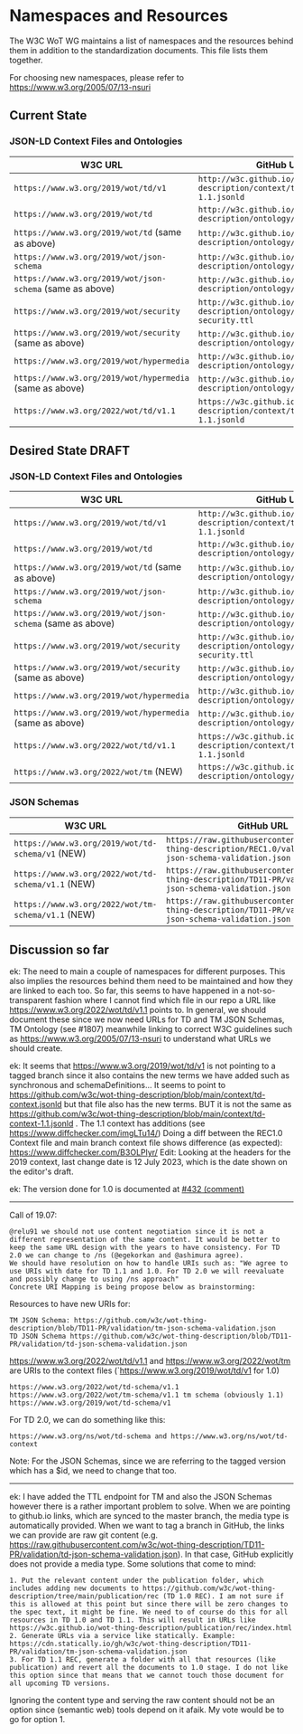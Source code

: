 # Namespaces and Resources

The W3C WoT WG maintains a list of namespaces and the resources behind them in addition to the standardization documents.
This file lists them together.

For choosing new namespaces, please refer to <https://www.w3.org/2005/07/13-nsuri>

## Current State

### JSON-LD Context Files and Ontologies

| W3C URL | GitHub URL | Content Type |
| ------- | ---------- | ------------ |
| `https://www.w3.org/2019/wot/td/v1` | `http://w3c.github.io/wot-thing-description/context/td-context-1.1.jsonld` | `application/ld+json`|
| `https://www.w3.org/2019/wot/td` | `http://w3c.github.io/wot-thing-description/ontology/td.ttl` | `text/turtle` |
| `https://www.w3.org/2019/wot/td` (same as above) | `http://w3c.github.io/wot-thing-description/ontology/td.html` | `text/html` |
| `https://www.w3.org/2019/wot/json-schema` | `http://w3c.github.io/wot-thing-description/ontology/json-schema.ttl` | `text/turtle` |
| `https://www.w3.org/2019/wot/json-schema` (same as above) | `http://w3c.github.io/wot-thing-description/ontology/jsonschema.html` | `text/html`|
| `https://www.w3.org/2019/wot/security` | `http://w3c.github.io/wot-thing-description/ontology/wot-security.ttl` | `text/turtle` |
| `https://www.w3.org/2019/wot/security` (same as above) | `http://w3c.github.io/wot-thing-description/ontology/wotsec.html` | `text/html`|
| `https://www.w3.org/2019/wot/hypermedia` | `http://w3c.github.io/wot-thing-description/ontology/hypermedia.ttl` | `text/turtle`
| `https://www.w3.org/2019/wot/hypermedia` (same as above)| `http://w3c.github.io/wot-thing-description/ontology/hyperm.html` | `text/html` |
| `https://www.w3.org/2022/wot/td/v1.1` | `https://w3c.github.io/wot-thing-description/context/td-context-1.1.jsonld` | `application/ld+json`|

## Desired State DRAFT

### JSON-LD Context Files and Ontologies

| W3C URL | GitHub URL | Content Type |
| ------- | ---------- | ------------ |
| `https://www.w3.org/2019/wot/td/v1` | `http://w3c.github.io/wot-thing-description/context/td-context-1.1.jsonld` | `application/ld+json`|
| `https://www.w3.org/2019/wot/td` | `http://w3c.github.io/wot-thing-description/ontology/td.ttl` | `text/turtle` |
| `https://www.w3.org/2019/wot/td` (same as above) | `http://w3c.github.io/wot-thing-description/ontology/td.html` | `text/html` |
| `https://www.w3.org/2019/wot/json-schema` | `http://w3c.github.io/wot-thing-description/ontology/json-schema.ttl` | `text/turtle` |
| `https://www.w3.org/2019/wot/json-schema` (same as above) | `http://w3c.github.io/wot-thing-description/ontology/jsonschema.html` | `text/html`|
| `https://www.w3.org/2019/wot/security` | `http://w3c.github.io/wot-thing-description/ontology/wot-security.ttl` | `text/turtle` |
| `https://www.w3.org/2019/wot/security` (same as above) | `http://w3c.github.io/wot-thing-description/ontology/wotsec.html` | `text/html`|
| `https://www.w3.org/2019/wot/hypermedia` | `http://w3c.github.io/wot-thing-description/ontology/hypermedia.ttl` | `text/turtle`
| `https://www.w3.org/2019/wot/hypermedia` (same as above)| `http://w3c.github.io/wot-thing-description/ontology/hyperm.html` | `text/html` |
| `https://www.w3.org/2022/wot/td/v1.1` | `https://w3c.github.io/wot-thing-description/context/td-context-1.1.jsonld` | `application/ld+json`|
| `https://www.w3.org/2022/wot/tm` (NEW) | `https://w3c.github.io/wot-thing-description/ontology/tm.ttl` | `text/turtle`|

### JSON Schemas

| W3C URL | GitHub URL | Content Type |
| ------- | ---------- | ------------ |
| `https://www.w3.org/2019/wot/td-schema/v1` (NEW) | `https://raw.githubusercontent.com/w3c/wot-thing-description/REC1.0/validation/td-json-schema-validation.json` | `application/json` |
| `https://www.w3.org/2022/wot/td-schema/v1.1` (NEW) | `https://raw.githubusercontent.com/w3c/wot-thing-description/TD11-PR/validation/td-json-schema-validation.json` | `application/json` |
| `https://www.w3.org/2022/wot/tm-schema/v1.1` (NEW)  | `https://raw.githubusercontent.com/w3c/wot-thing-description/TD11-PR/validation/tm-json-schema-validation.json` | `application/json` |

## Discussion so far

ek: The need to main a couple of namespaces for different purposes. This also implies the resources behind them need to be maintained and how they are linked to each too. So far, this seems to have happened in a not-so-transparent fashion where I cannot find which file in our repo a URL like https://www.w3.org/2022/wot/td/v1.1 points to. In general, we should document these since we now need URLs for TD and TM JSON Schemas, TM Ontology (see #1807) meanwhile linking to correct W3C guidelines such as https://www.w3.org/2005/07/13-nsuri to understand what URLs we should create.

ek: It seems that https://www.w3.org/2019/wot/td/v1 is not pointing to a tagged branch since it also contains the new terms we have added such as synchronous and schemaDefinitions...
It seems to point to https://github.com/w3c/wot-thing-description/blob/main/context/td-context.jsonld but that file also has the new terms. BUT it is not the same as https://github.com/w3c/wot-thing-description/blob/main/context/td-context-1.1.jsonld . The 1.1 context has additions (see https://www.diffchecker.com/imgLTu14/)
Doing a diff between the REC1.0 Context file and main branch context file shows difference (as expected): https://www.diffchecker.com/B3OLPlyr/
Edit: Looking at the headers for the 2019 context, last change date is 12 July 2023, which is the date shown on the editor's draft.

ek: The version done for 1.0 is documented at [#432 (comment)](https://github.com/w3c/wot-thing-description/issues/432#issuecomment-493326214)

---

Call of 19.07:

    @relu91 we should not use content negotiation since it is not a different representation of the same content. It would be better to keep the same URL design with the years to have consistency. For TD 2.0 we can change to /ns (@egekorkan and @ashimura agree).
    We should have resolution on how to handle URIs such as: "We agree to use URIs with date for TD 1.1 and 1.0. For TD 2.0 we will reevaluate and possibly change to using /ns approach"
    Concrete URI Mapping is being propose below as brainstorming:

Resources to have new URIs for:

    TM JSON Schema: https://github.com/w3c/wot-thing-description/blob/TD11-PR/validation/tm-json-schema-validation.json
    TD JSON Schema https://github.com/w3c/wot-thing-description/blob/TD11-PR/validation/td-json-schema-validation.json

https://www.w3.org/2022/wot/td/v1.1 and https://www.w3.org/2022/wot/tm are URIs to the context files (`https://www.w3.org/2019/wot/td/v1 for 1.0)

    https://www.w3.org/2022/wot/td-schema/v1.1
    https://www.w3.org/2022/wot/tm-schema/v1.1 tm schema (obviously 1.1)
    https://www.w3.org/2019/wot/td-schema/v1

For TD 2.0, we can do something like this:

    https://www.w3.org/ns/wot/td-schema and https://www.w3.org/ns/wot/td-context

Note: For the JSON Schemas, since we are referring to the tagged version which has a $id, we need to change that too.

---

ek: I have added the TTL endpoint for TM and also the JSON Schemas however there is a rather important problem to solve. When we are pointing to github.io links, which are synced to the master branch, the media type is automatically provided. When we want to tag a branch in GitHub, the links we can provide are raw git content (e.g. https://raw.githubusercontent.com/w3c/wot-thing-description/TD11-PR/validation/td-json-schema-validation.json). In that case, GitHub explicitly does not provide a media type. Some solutions that come to mind:

    1. Put the relevant content under the publication folder, which includes adding new documents to https://github.com/w3c/wot-thing-description/tree/main/publication/rec (TD 1.0 REC). I am not sure if this is allowed at this point but since there will be zero changes to the spec text, it might be fine. We need to of course do this for all resources in TD 1.0 and TD 1.1. This will result in URLs like https://w3c.github.io/wot-thing-description/publication/rec/index.html
    2. Generate URLs via a service like statically. Example: https://cdn.statically.io/gh/w3c/wot-thing-description/TD11-PR/validation/tm-json-schema-validation.json
    3. For TD 1.1 REC, generate a folder with all that resources (like publication) and revert all the documents to 1.0 stage. I do not like this option since that means that we cannot touch those document for all upcoming TD versions.

Ignoring the content type and serving the raw content should not be an option since (semantic web) tools depend on it afaik. My vote would be to go for option 1.
